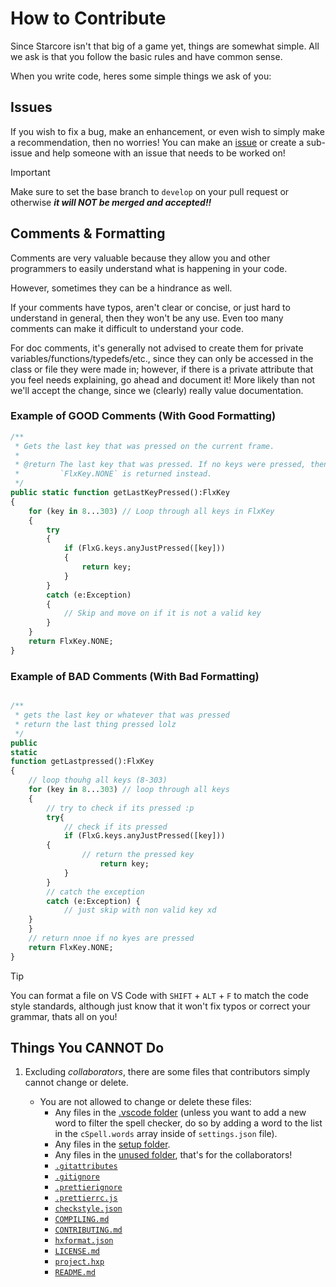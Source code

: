 # How to Contribute

Since Starcore isn't that big of a game yet, things are somewhat simple.
All we ask is that you follow the basic rules and have common sense.

When you write code, heres some simple things we ask of you:

## Issues

If you wish to fix a bug, make an enhancement, or even wish to
simply make a recommendation, then no worries! You can make an [issue](https://github.com/korithekoder/Starcore/issues)
or create a sub-issue and help someone with an issue that needs to be worked on!

> [!IMPORTANT]
> Make sure to set the base branch to `develop` on your pull request or otherwise ***it will NOT be merged and accepted!!***

## Comments & Formatting

Comments are very valuable because they allow you and other
programmers to easily understand what is happening in your code.

However, sometimes they can be a hindrance as well.

If your comments have typos, aren't clear or concise, or just
hard to understand in general, then they won't be any
use. Even too many comments can make it difficult to understand your code.

For doc comments, it's generally not advised to create them for
private variables/functions/typedefs/etc., since they can only be accessed
in the class or file they were made in; however, if there is a private attribute that
you feel needs explaining, go ahead and document it! More likely than not we'll accept
the change, since we (clearly) really value documentation.

### Example of GOOD Comments (With Good Formatting)

```haxe
/**
 * Gets the last key that was pressed on the current frame.
 * 
 * @return The last key that was pressed. If no keys were pressed, then
 *         `FlxKey.NONE` is returned instead.
 */
public static function getLastKeyPressed():FlxKey
{
    for (key in 8...303) // Loop through all keys in FlxKey
    {
        try
        {
            if (FlxG.keys.anyJustPressed([key]))
            {
                return key;
            }
        }
        catch (e:Exception)
        {
            // Skip and move on if it is not a valid key
        }
    }
    return FlxKey.NONE;
}
```

### Example of BAD Comments (With Bad Formatting)

```haxe

/**
 * gets the last key or whatever that was pressed
 * return the last thing pressed lolz
 */
public 
static 
function getLastpressed():FlxKey
{
    // loop thouhg all keys (8-303)
    for (key in 8...303) // loop through all keys
    {
        // try to check if its pressed :p
        try{
            // check if its pressed
            if (FlxG.keys.anyJustPressed([key]))
        {
                // return the pressed key
                    return key;
            }
        }
        // catch the exception
        catch (e:Exception) {
            // just skip with non valid key xd
    }
    }
    // return nnoe if no kyes are pressed
    return FlxKey.NONE;
}
```

> [!TIP]
> You can format a file on VS Code with `SHIFT` + `ALT` + `F` to match the code style standards, 
> although just know that it won't fix typos or correct your grammar, thats all on you!

## Things You CANNOT Do

1. Excluding *collaborators*, there are some files that contributors simply cannot change or delete.

    - You are not allowed to change or delete these files:
        - Any files in the [.vscode folder](.vscode/) (unless you want to add a new word to filter the spell checker,
          do so by adding a word to the list in the `cSpell.words` array inside of `settings.json` file).
        - Any files in the [setup folder](setup/).
        - Any files in the [unused folder](unused/), that's for the collaborators!
        - [`.gitattributes`](.gitattributes/)
        - [`.gitignore`](.gitignore/)
        - [`.prettierignore`](.prettierignore/)
        - [`.prettierrc.js`](.prettierrc.js/)
        - [`checkstyle.json`](checkstyle.json/)
        - [`COMPILING.md`](COMPILING.md/)
        - [`CONTRIBUTING.md`](CONTRIBUTING.md/)
        - [`hxformat.json`](hxformat.json/)
        - [`LICENSE.md`](LICENSE.md/)
        - [`project.hxp`](project.hxp/)
        - [`README.md`](README.md/)
